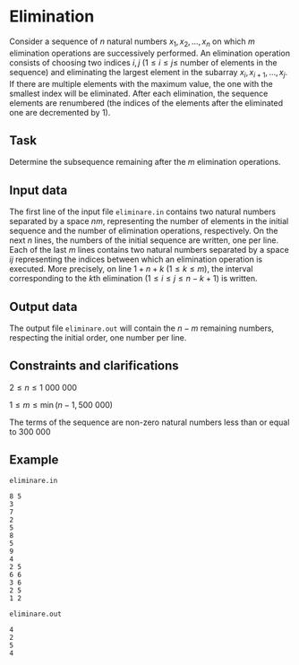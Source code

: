 # Elimination

Consider a sequence of $n$ natural numbers $x_1, x_2, \dots, x_n$ on which $m$ elimination operations are successively performed. An elimination operation consists of choosing two indices $i, j$ $(1 \leq i \leq j \leq$ number of elements in the sequence$)$ and eliminating the largest element in the subarray $x_i, x_{i+1}, \dots, x_j$. If there are multiple elements with the maximum value, the one with the smallest index will be eliminated. After each elimination, the sequence elements are renumbered (the indices of the elements after the eliminated one are decremented by $1$).

## Task

Determine the subsequence remaining after the $m$ elimination operations.

## Input data

The first line of the input file `eliminare.in` contains two natural numbers separated by a space $n m$, representing the number of elements in the initial sequence and the number of elimination operations, respectively. On the next $n$ lines, the numbers of the initial sequence are written, one per line. Each of the last $m$ lines contains two natural numbers separated by a space $i j$ representing the indices between which an elimination operation is executed. More precisely, on line $1+n+k$ $(1 \leq k \leq m)$, the interval corresponding to the $k$th elimination $(1 \leq i \leq j \leq n-k+1)$ is written.

## Output data

The output file `eliminare.out` will contain the $n-m$ remaining numbers, respecting the initial order, one number per line.

## Constraints and clarifications

$2 \leq n \leq 1\ 000\ 000$

$1 \leq m \leq \min(n-1, 500\ 000)$

The terms of the sequence are non-zero natural numbers less than or equal to $300\ 000$

## Example

`eliminare.in`
```
8 5
3
7
2
5
8
5
9
4
2 5
6 6
3 6
2 5
1 2
```

`eliminare.out`
```
4
2
5
4
```